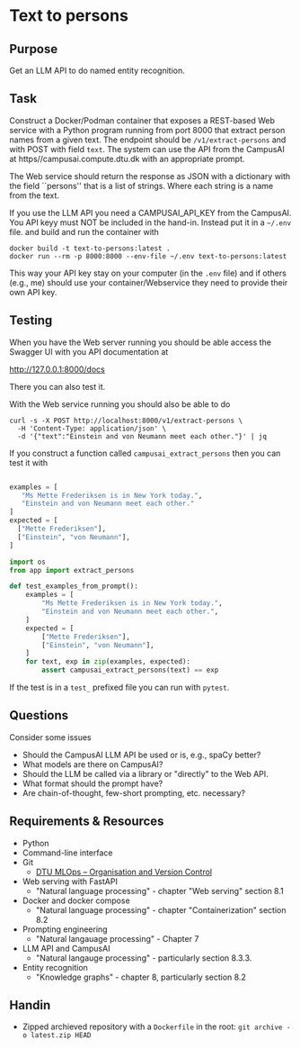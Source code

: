 Text to persons
===============

Purpose
-------
Get an LLM API to do named entity recognition.


Task
----
Construct a Docker/Podman container that exposes a REST-based Web service
with a Python program running from port 8000 that extract person names
from a given text.
The endpoint should be `/v1/extract-persons` and with POST with field `text`.
The system can use the API from the CampusAI at
https//campusai.compute.dtu.dk with an appropriate prompt.

The Web service should return the response as JSON with a dictionary
with the field ``persons'' that is a list of strings. Where each
string is a name from the text.

If you use the LLM API you need a CAMPUSAI_API_KEY from the
CampusAI. You API keyy must NOT be included in the hand-in. Instead
put it in a `~/.env` file. and build and run the container with

```
docker build -t text-to-persons:latest .
docker run --rm -p 8000:8000 --env-file ~/.env text-to-persons:latest
```
This way your API key stay on your computer (in the `.env` file) and
if others (e.g., me) should use your container/Webservice they need to
provide their own API key.


Testing
-------
When you have the Web server running you should be able access the
Swagger UI with you API documentation at

http://127.0.0.1:8000/docs

There you can also test it.

With the Web service running you should also be able to do
```
curl -s -X POST http://localhost:8000/v1/extract-persons \
  -H 'Content-Type: application/json' \
  -d '{"text":"Einstein and von Neumann meet each other."}' | jq
```

If you construct a function called `campusai_extract_persons` then you
can test it with

```python

examples = [
   "Ms Mette Frederiksen is in New York today.",
   "Einstein and von Neumann meet each other."
]
expected = [
  ["Mette Frederiksen"],
  ["Einstein", "von Neumann"],
]

import os
from app import extract_persons

def test_examples_from_prompt():
    examples = [
        "Ms Mette Frederiksen is in New York today.",
        "Einstein and von Neumann meet each other.",
    ]
    expected = [
        ["Mette Frederiksen"],
        ["Einstein", "von Neumann"],
    ]
    for text, exp in zip(examples, expected):
        assert campusai_extract_persons(text) == exp
```
If the test is in a `test_` prefixed file you can run with `pytest`.


Questions
---------
Consider some issues
- Should the CampusAI LLM API be used or is, e.g., spaCy better?
- What models are there on CampusAI?
- Should the LLM be called via a library or "directly" to the Web API.
- What format should the prompt have?
- Are chain-of-thought, few-short prompting, etc. necessary?


Requirements & Resources
------------------------
- Python
- Command-line interface
- Git
  - [DTU MLOps – Organisation and Version Control](https://skaftenicki.github.io/dtu_mlops/s2_organisation_and_version_control/git/)
- Web serving with FastAPI
  - "Natural language processing" - chapter "Web serving" section 8.1
- Docker and docker compose
  - "Natural language processing" - chapter "Containerization" section 8.2
- Prompting engineering
  - "Natural langauage processing" - Chapter 7
- LLM API and CampusAI
  - "Natural langauge processing" - particularly section 8.3.3.
- Entity recognition
  - "Knowledge graphs" - chapter 8, particularly section 8.2 


Handin
------
- Zipped archieved repository with a `Dockerfile` in the root: `git archive -o latest.zip HEAD`
